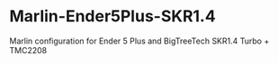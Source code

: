 # Marlin-Ender5Plus-SKR1.4
Marlin configuration for Ender 5 Plus and BigTreeTech SKR1.4 Turbo + TMC2208
